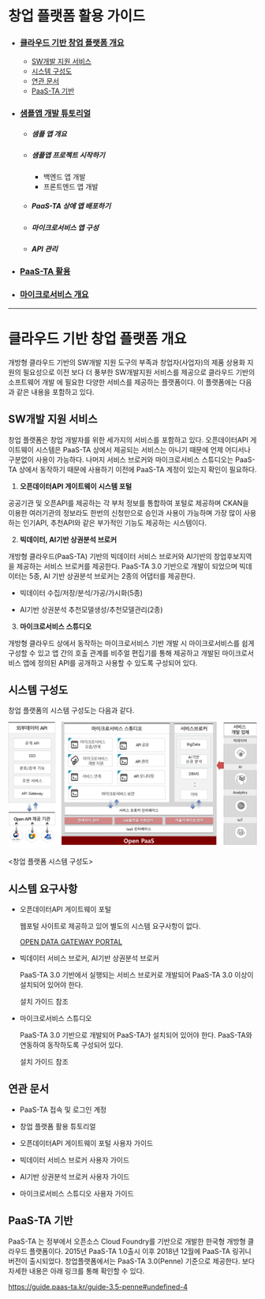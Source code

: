 # 창업 플랫폼 활용 가이드

 

- ### [클라우드 기반 창업 플랫폼 개요](#클라우드-기반-창업-플랫폼-개요)

  - [SW개발 지원 서비스](#SW개발-지원-서비스)
  - [시스템 구성도](#시스템-구성도)
  - [연관 문서](#연관-문서)
  - [PaaS-TA 기반](#PaaS-TA-기반)

- ###  [샘플앱 개발 튜토리얼](<https://github.com/startupcloudplatform/Sample-App-Tutorial/blob/master/README.md>)

  - ##### 샘플 앱 개요

  - ##### 샘플앱 프로젝트 시작하기

    - 백엔드 앱 개발
    - 프론트엔드 앱 개발

  - ##### PaaS-TA 상에 앱 배포하기

  - ##### 마이크로서비스 앱 구성

  - ##### API 관리 

- ### [PaaS-TA 활용](<https://github.com/startupcloudplatform/Sample-App-Tutorial/blob/master/paasta.md>)

- ### [마이크로서비스 개요](<https://github.com/startupcloudplatform/Sample-App-Tutorial/blob/master/microservice.md>)

  

------

# 클라우드 기반 창업 플랫폼 개요

개방형 클라우드 기반의 SW개발 지원 도구의 부족과 창업자(사업자)의 제품 상용화 지원의 필요성으로 이전 보다 더 풍부한 SW개발지원 서비스를 제공으로 클라우드 기반의 소프트웨어 개발 에 필요한 다양한 서비스를 제공하는 플랫폼이다. 이 플랫폼에는 다음과 같은 내용을 포함하고 있다. 



## SW개발 지원 서비스

창업 플랫폼은 창업 개발자를 위한 세가지의 서비스를 포함하고 있다. 오픈데이터API 게이트웨이 시스템은 PaaS-TA 상에서 제공되는 서비스는 아니기 때문에 언제 어디서나 구분없이 사용이 가능하다. 나머지 서비스 브로커와 마이크로서비스 스튜디오는 PaaS-TA 상에서 동작하기 때문에 사용하기 이전에 PaaS-TA 계정이 있는지 확인이 필요하다.

1. **오픈데이터API 게이트웨이 시스템 포털**

공공기관 및 오픈API를 제공하는 각 부처 정보를 통합하여 포털로 제공하며 CKAN을 이용한 여러기관의 정보라도 한번의 신청만으로 승인과 사용이 가능하며 가장 많이 사용하는 인기API, 추천API와 같은 부가적인 기능도 제공하는 시스템이다.

2. **빅데이터, AI기반 상권분석 브로커**   

개방형 클라우드(PaaS-TA) 기반의 빅데이터 서비스 브로커와 AI기반의 창업후보지역을 제공하는 서비스 브로커를 제공한다. PaaS-TA 3.0 기반으로 개발이 되었으며 빅데이터는 5종, AI 기반 상권분석 브로커는 2종의 어댑터를 제공한다.

- 빅데이터 수집/저장/분석/가공/가시화(5종)

- AI기반 상권분석 추천모델생성/추천모델관리(2종)

3. **마이크로서비스 스튜디오** 

개방형 클라우드 상에서 동작하는 마이크로서비스 기반 개발 시 마이크로서비스를 쉽게 구성할 수 있고 앱 간의 호출 관계를 비주얼 편집기를 통해 제공하고 개발된 마이크로서비스 앱에 정의된 API를 공개하고 사용할 수 있도록 구성되어 있다. 




## 시스템 구성도

창업 플랫폼의 시스템 구성도는 다음과 같다. 

![](https://github.com/startupcloudplatform/Sample-App-Tutorial/blob/master/images/susystem.png)

<창업 플랫폼 시스템 구성도>

 

## 시스템 요구사항

- 오픈데이터API 게이트웨이 포털

  웹포털 사이트로 제공하고 있어 별도의 시스템 요구사항이 없다.

  [OPEN DATA GATEWAY PORTAL](http://182.252.131.40:3000)

  

- 빅데이터 서비스 브로커, AI기반 상권분석 브로커

  PaaS-TA 3.0 기반에서 실행되는 서비스 브로커로 개발되어 PaaS-TA 3.0 이상이 설치되어 있어야 한다. 

  설치 가이드 참조

- 마이크로서비스 스튜디오

  PaaS-TA 3.0 기반으로 개발되어 PaaS-TA가 설치되어 있어야 한다. PaaS-TA와 연동하여 동작하도록 구성되어 있다. 

  설치 가이드 참조



## 연관 문서

- PaaS-TA 접속 및 로그인 계정

- 창업 플랫폼 활용 튜토리얼

- 오픈데이터API 게이트웨이 포털 사용자 가이드

- 빅데이터 서비스 브로커 사용자 가이드

- AI기반 상권분석 브로커 사용자 가이드

- 마이크로서비스 스튜디오 사용자 가이드

  


## PaaS-TA 기반

 PaaS-TA 는 정부에서 오픈소스 Cloud Foundry를 기반으로 개발한 한국형 개방형 클라우드 플랫폼이다. 2015년 PaaS-TA 1.0출시 이후 2018년 12월에 PaaS-TA 링귀니 버전이 출시되었다. 창업플랫폼에서는 PaaS-TA 3.0(Penne) 기준으로 제공한다. 보다 자세한 내용은 아래 링크를 통해 확인할 수 있다. 

<https://guide.paas-ta.kr/guide-3.5-penne#undefined-4>

